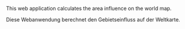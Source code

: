 This web application calculates the area influence on the world map.

Diese Webanwendung berechnet den Gebietseinfluss auf der Weltkarte.
